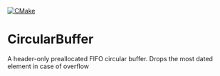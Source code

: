[![CMake](https://github.com/victor-istomin/CircularBuffer/actions/workflows/cmake.yml/badge.svg)](https://github.com/victor-istomin/CircularBuffer/actions/workflows/cmake.yml)

# CircularBuffer
A header-only preallocated FIFO circular buffer. Drops the most dated element in case of overflow

